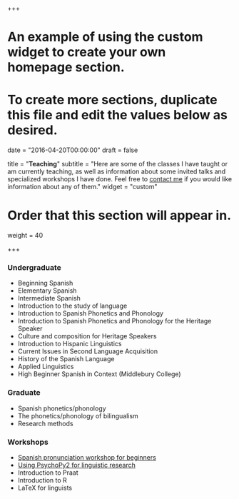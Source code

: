 +++
# An example of using the custom widget to create your own homepage section.
# To create more sections, duplicate this file and edit the values below as desired.

date = "2016-04-20T00:00:00"
draft = false

title = "**Teaching**"
subtitle = "Here are some of the classes I have taught or am currently teaching, as well as information about some invited talks and specialized workshops I have done. Feel free to [contact me](#contact) if you would like information about any of them."
widget = "custom"

# Order that this section will appear in.
weight = 40

+++



<!--
<a href="https://jvcasillas.youcanbook.me/?noframe=true&skipHeaderFooter=true" data-ycbm-modal="true">here</a>
-->

### Undergraduate

- Beginning Spanish
- Elementary Spanish
- Intermediate Spanish
- Introduction to the study of language
- Introduction to Spanish Phonetics and Phonology
- Introduction to Spanish Phonetics and Phonology for the Heritage Speaker
- Culture and composition for Heritage Speakers
- Introduction to Hispanic Linguistics
- Current Issues in Second Language Acquisition
- History of the Spanish Language
- Applied Linguistics
- High Beginner Spanish in Context (Middlebury College)


### Graduate

- Spanish phonetics/phonology
- The phonetics/phonology of bilingualism
- Research methods


### Workshops

- [Spanish pronunciation workshop for beginners][clinica]
- [Using PsychoPy2 for linguistic research][psychopy]
- Introduction to Praat
- Introduction to R
- LaTeX for linguists



[clinica]: http://www.jvcasillas.com/teaching/span_clinica/index.html
[psychopy]: http://www.jvcasillas.com/teaching/psychopy/index.html


